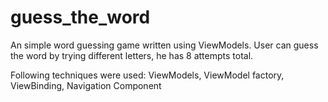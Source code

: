 # guess_the_word
An simple word guessing game written using ViewModels. User can guess the word by trying different letters, he has 8 attempts total.

Following techniques were used:
ViewModels, ViewModel factory, ViewBinding, Navigation Component
